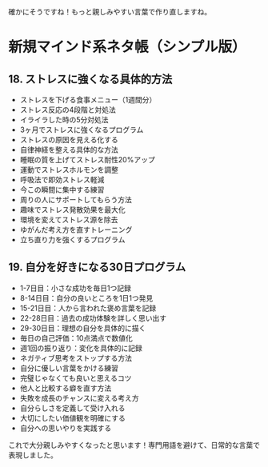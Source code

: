 確かにそうですね！もっと親しみやすい言葉で作り直しますね。

# 新規マインド系ネタ帳（シンプル版）

<!-- ## 11. 朝の5分で一日が変わる簡単習慣
- 6:30に起きて冷たい水で顔を洗う
- コップ1杯の白湯を飲む
- 3分間窓際で日光を浴びる
- 深呼吸を5回する
- 今日やりたいこと1つを決める
- スマホは朝ごはんの後にチェック
- 好きな曲を1曲聴く
- 鏡を見て30秒笑顔の練習
- 昨日良かったこと1つ思い出す
- 着る服は前の夜に決めておく
- 朝ごはんで必ずタンパク質を摂る
- 移動時間を勉強時間にする
- いつもより大股で歩く
- エレベーターより階段を選ぶ
- 約束の10分前には到着する -->

<!-- ## 12. 心を強くする3ヶ月チャレンジ
- 1ヶ月目：毎日の気分を10点満点で記録
- 2ヶ月目：イライラした時の深呼吸を覚える
- 3ヶ月目：ネガティブな言葉をポジティブに変える
- 週1回：今週頑張ったことを振り返る
- 月1回：1ヶ月の成長を確認する
- 同じ悩みを持つ友達を見つける
- 月1冊、心に関する本を読む
- 困った時に相談できる人を探す
- 失敗した時の立ち直り方を3つ考える
- 頑張った自分を週1回褒める
- 体調管理のチェックリストを作る
- 3ヶ月後の理想の自分を想像する
- 小さな変化も大事にする
- 無理しすぎない範囲で続ける
- 楽しみながら取り組む -->

<!-- ## 13. 20代で知っておきたい失敗しないコツ
- 大事な決断は3日考える
- 契約書は必ず2回読む
- 高い買い物は3つのお店で比較
- 嫌な感じの人の特徴を覚えておく
- 転職を考える時のサインを知る
- 怪しい副業に騙されないチェック項目
- SNSに投稿する前に10秒考える
- 毎月の固定費を見直す
- 健康診断の結果は大切に保管
- 年1回保険を見直す
- パスワードはしっかり管理
- 大事なデータはバックアップ
- 緊急連絡先をいつも持ち歩く
- 困った時に相談できる場所を調べておく
- 将来の計画を年1回見直す -->

<!-- ## 14. 幸せになれることが分かった方法
- 週3回30分運動すると幸せ度23%アップ
- 毎日3つ感謝することを書くと満足度25%アップ
- 7-8時間睡眠で集中力40%アップ
- 月2冊読書で語彙力35%アップ
- 10分瞑想で不安30%ダウン
- 週10時間人と過ごすと孤独感50%ダウン
- 月1回新しいことで創造力20%アップ
- 部屋を片付けると作業効率15%アップ
- 緑のある場所でストレス28%ダウン
- 笑顔の回数と長生きの関係
- 趣味の時間と仕事の満足度の関係
- チャレンジ回数と自信の関係
- 人助けと自己肯定感の関係
- 勉強時間と年収の関係
- 健康にお金を使うと医療費が下がる -->

<!-- ## 15. 月曜日が嫌じゃなくなる週末の過ごし方
- 金曜夜：来週やることリストを作る
- 土曜朝：1週間を30分振り返る
- 土曜午前：好きなことをする時間
- 土曜午後：友達や家族と過ごす
- 土曜夜：ゆっくりリラックス
- 日曜朝：いつもより1時間長く寝る
- 日曜午前：部屋の掃除と整理
- 日曜午後：月曜の準備（服・持ち物）
- 日曜夕方：軽い運動か散歩
- 日曜夜：いつもより30分早く寝る
- 週末のスマホ時間は2時間まで
- 自然を感じる時間を2時間作る
- 美味しいものを1つ食べる
- 新しいことを1つやってみる
- 月曜の楽しみを1つ用意する -->

<!-- ## 16. 心がスッキリする30分整理法
- 0-5分：今の気持ちを10点で評価
- 5-10分：悩みを3つに分ける
  (自分で解決できる/どうしようもない/時間がかかる)
- 10-15分：解決できることの具体的な行動を決める
- 15-20分：どうしようもないことは深呼吸で手放す
- 20-25分：時間がかかることの計画を立てる
- 25-30分：明日やる小さなこと1つを決める
- 使うもの：紙1枚、ペン1本
- 場所：静かな所、スマホは切る
- 頻度：週2回（水曜・日曜がおすすめ）
- 記録：変化を数字で追う
- コツ：同じ時間・場所でやる
- 効果チェック：月末に満足度確認
- 自分流にアレンジOK
- 急ぎの時は5分版もあり
- 3ヶ月で考え方が変わる -->

<!-- ## 17. 人間関係のトラブルを防ぐ方法
- 話す前に3秒、自分の気持ちを確認
- 相手の話をまとめて「〜ということですね？」
- 文句を言う前に3つ良いところを見つける
- 問題が起きたら24時間以内に謝る
- ありがとうは48時間以内に具体的に伝える
- 大事な話は直接会うか電話で
- グループLINEでは慎重に発言
- 相手がどんな人か事前に情報収集
- 約束の15分前には到着
- 誕生日・記念日はカレンダーに記録
- 月1回関係性をチェック
- 問題の前兆サイン10個を覚える
- 関係を直す具体的な手順
- 適度な距離感の保ち方
- お互いにメリットある関係作り -->

## 18. ストレスに強くなる具体的方法
- ストレスを下げる食事メニュー（1週間分）
- ストレス反応の4段階と対処法
- イライラした時の5分対処法
- 3ヶ月でストレスに強くなるプログラム
- ストレスの原因を見える化する
- 自律神経を整える具体的な方法
- 睡眠の質を上げてストレス耐性20%アップ
- 運動でストレスホルモンを調整
- 呼吸法で即効ストレス軽減
- 今この瞬間に集中する練習
- 周りの人にサポートしてもらう方法
- 趣味でストレス発散効果を最大化
- 環境を変えてストレス源を除去
- ゆがんだ考え方を直すトレーニング
- 立ち直り力を強くするプログラム

## 19. 自分を好きになる30日プログラム
- 1-7日目：小さな成功を毎日1つ記録
- 8-14日目：自分の良いところを1日1つ発見
- 15-21日目：人から言われた褒め言葉を記録
- 22-28日目：過去の成功体験を詳しく思い出す
- 29-30日目：理想の自分を具体的に描く
- 毎日の自己評価：10点満点で数値化
- 週1回の振り返り：変化を具体的に記録
- ネガティブ思考をストップする方法
- 自分に優しい言葉をかける練習
- 完璧じゃなくても良いと思えるコツ
- 他人と比較する癖を直す方法
- 失敗を成長のチャンスに変える考え方
- 自分らしさを定義して受け入れる
- 大切にしたい価値観を明確にする
- 自分への思いやりを実践する

<!-- ## 20. 時間を上手に使って人生2倍楽しむ技術
- 時間の使い方を1週間詳しく記録
- 重要度×緊急度で仕事を分ける
- 集中できる時間帯を見つける
- 一度に一つのことだけやる
- 25分集中+5分休憩を繰り返す
- スマホを触らない時間を作る
- やることリストの上手な作り方
- 時間を奪うものを見つけて対策
- 効果的な休憩の取り方
- エネルギー管理と時間管理を連動
- 習慣にして自動化する
- 時間をお金のように考えて投資
- 予定にゆとりを持たせる設計
- 時間に対する考え方を見直し
- 仕事と生活のバランス最適化 -->

これで大分親しみやすくなったと思います！専門用語を避けて、日常的な言葉で表現しました。